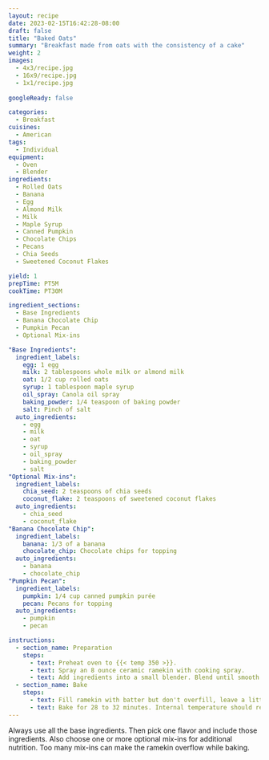 ```yaml
---
layout: recipe
date: 2023-02-15T16:42:28-08:00
draft: false
title: "Baked Oats"
summary: "Breakfast made from oats with the consistency of a cake"
weight: 2
images: 
  - 4x3/recipe.jpg
  - 16x9/recipe.jpg
  - 1x1/recipe.jpg
  
googleReady: false

categories:
  - Breakfast
cuisines:
  - American
tags:
  - Individual
equipment:
  - Oven
  - Blender
ingredients:
  - Rolled Oats
  - Banana
  - Egg
  - Almond Milk
  - Milk
  - Maple Syrup
  - Canned Pumpkin
  - Chocolate Chips
  - Pecans
  - Chia Seeds
  - Sweetened Coconut Flakes

yield: 1
prepTime: PT5M
cookTime: PT30M

ingredient_sections:
  - Base Ingredients
  - Banana Chocolate Chip
  - Pumpkin Pecan
  - Optional Mix-ins

"Base Ingredients":
  ingredient_labels:
    egg: 1 egg
    milk: 2 tablespoons whole milk or almond milk
    oat: 1/2 cup rolled oats
    syrup: 1 tablespoon maple syrup
    oil_spray: Canola oil spray
    baking_powder: 1/4 teaspoon of baking powder
    salt: Pinch of salt
  auto_ingredients:
    - egg
    - milk
    - oat
    - syrup
    - oil_spray
    - baking_powder
    - salt
"Optional Mix-ins":
  ingredient_labels:
    chia_seed: 2 teaspoons of chia seeds
    coconut_flake: 2 teaspoons of sweetened coconut flakes
  auto_ingredients:
    - chia_seed
    - coconut_flake
"Banana Chocolate Chip":
  ingredient_labels:
    banana: 1/3 of a banana
    chocolate_chip: Chocolate chips for topping
  auto_ingredients:
    - banana
    - chocolate_chip
"Pumpkin Pecan":
  ingredient_labels:
    pumpkin: 1/4 cup canned pumpkin purée
    pecan: Pecans for topping
  auto_ingredients:
    - pumpkin
    - pecan

instructions:
  - section_name: Preparation
    steps:
      - text: Preheat oven to {{< temp 350 >}}.
      - text: Spray an 8 ounce ceramic ramekin with cooking spray.
      - text: Add ingredients into a small blender. Blend until smooth.
  - section_name: Bake
    steps:
      - text: Fill ramekin with batter but don't overfill, leave a little room to expand. Add topping.
      - text: Bake for 28 to 32 minutes. Internal temperature should reach {{< temp 200 >}}. Cool for 2 to 3 minutes.
---
```


Always use all the base ingredients. Then pick one flavor and include those ingredients. Also choose one
or more optional mix-ins for additional nutrition. Too many mix-ins can make the ramekin overflow while baking.